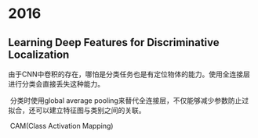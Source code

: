 # 2016

## Learning Deep Features for Discriminative Localization

​		由于CNN中卷积的存在，哪怕是分类任务也是有定位物体的能力。使用全连接层进行分类会直接丢失这种能力。

​		分类时使用global average pooling来替代全连接层，不仅能够减少参数防止过拟合，还可以建立特征图与类别之间的关联。

​		CAM(Class Activation Mapping)